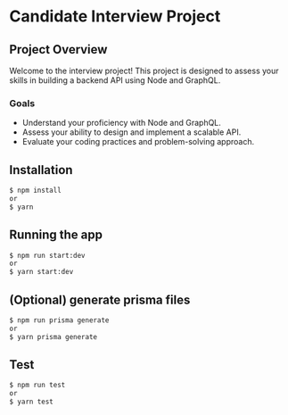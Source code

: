 # Candidate Interview Project

## Project Overview
Welcome to the interview project! This project is designed to assess your skills in building a backend API using Node and GraphQL.

### Goals
 - Understand your proficiency with Node and GraphQL.
 - Assess your ability to design and implement a scalable API.
 - Evaluate your coding practices and problem-solving approach.

## Installation

```bash
$ npm install
or
$ yarn
```

## Running the app

```bash
$ npm run start:dev
or
$ yarn start:dev
```

## (Optional) generate prisma files

```bash
$ npm run prisma generate
or
$ yarn prisma generate
```

## Test

```bash
$ npm run test
or
$ yarn test
```